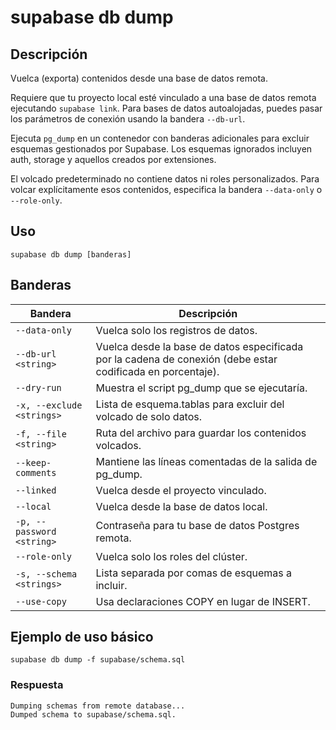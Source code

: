 # supabase db dump

## Descripción

Vuelca (exporta) contenidos desde una base de datos remota.

Requiere que tu proyecto local esté vinculado a una base de datos remota ejecutando `supabase link`. Para bases de datos autoalojadas, puedes pasar los parámetros de conexión usando la bandera `--db-url`.

Ejecuta `pg_dump` en un contenedor con banderas adicionales para excluir esquemas gestionados por Supabase. Los esquemas ignorados incluyen auth, storage y aquellos creados por extensiones.

El volcado predeterminado no contiene datos ni roles personalizados. Para volcar explícitamente esos contenidos, especifica la bandera `--data-only` o `--role-only`.

## Uso

```
supabase db dump [banderas]
```

## Banderas

|Bandera|Descripción|
|---|---|
|`--data-only`|Vuelca solo los registros de datos.|
|`--db-url <string>`|Vuelca desde la base de datos especificada por la cadena de conexión (debe estar codificada en porcentaje).|
|`--dry-run`|Muestra el script pg_dump que se ejecutaría.|
|`-x, --exclude <strings>`|Lista de esquema.tablas para excluir del volcado de solo datos.|
|`-f, --file <string>`|Ruta del archivo para guardar los contenidos volcados.|
|`--keep-comments`|Mantiene las líneas comentadas de la salida de pg_dump.|
|`--linked`|Vuelca desde el proyecto vinculado.|
|`--local`|Vuelca desde la base de datos local.|
|`-p, --password <string>`|Contraseña para tu base de datos Postgres remota.|
|`--role-only`|Vuelca solo los roles del clúster.|
|`-s, --schema <strings>`|Lista separada por comas de esquemas a incluir.|
|`--use-copy`|Usa declaraciones COPY en lugar de INSERT.|

## Ejemplo de uso básico

```
supabase db dump -f supabase/schema.sql
```

### Respuesta

```
Dumping schemas from remote database...
Dumped schema to supabase/schema.sql.
```
